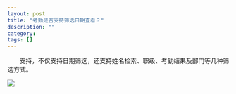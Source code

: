 ```yaml
---
layout: post
title: "考勤是否支持筛选日期查看？"
description: ""
category: 
tags: []
---
```

&#160; &#160; &#160; &#160;支持，不仅支持日期筛选，还支持姓名检索、职级、考勤结果及部门等几种筛选方式。

![](../../../oahelps_img/kaoqin_1.png)

